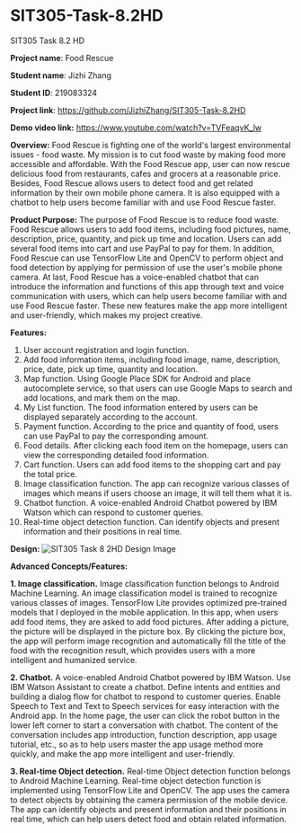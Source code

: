 # SIT305-Task-8.2HD

SIT305 Task 8.2 HD

**Project name**: Food Rescue

**Student name**: Jizhi Zhang

**Student ID**: 219083324

**Project link**: https://github.com/JizhiZhang/SIT305-Task-8.2HD

**Demo video link:** https://www.youtube.com/watch?v=TVFeaqvK_lw



**Overview:**
Food Rescue is fighting one of the world's largest environmental issues - food waste. My mission is to cut food waste by making food more accessible and affordable. With the Food Rescue app, user can now rescue delicious food from restaurants, cafes and grocers at a reasonable price. Besides, Food Rescue allows users to detect food and get related information by their own mobile phone camera. It is also equipped with a chatbot to help users become familiar with and use Food Rescue faster.


**Product Purpose:**
The purpose of Food Rescue is to reduce food waste. Food Rescue allows users to add food items, including food pictures, name, description, price, quantity, and pick up time and location. Users can add several food items into cart and use PayPal to pay for them. In addition, Food Rescue can use TensorFlow Lite and OpenCV to perform object and food detection by applying for permission of use the user's mobile phone camera. At last, Food Rescue has a voice-enabled chatbot that can introduce the information and functions of this app through text and voice communication with users, which can help users become familiar with and use Food Rescue faster. These new features make the app more intelligent and user-friendly, which makes my project creative.


**Features:**
1. User account registration and login function.
2. Add food information items, including food image, name, description, price, date, pick up time, quantity and location.
3. Map function. Using Google Place SDK for Android and place autocomplete service, so that users can use Google Maps to search and add locations, and mark them on the map.
4. My List function. The food information entered by users can be displayed separately according to the account.
5. Payment function. According to the price and quantity of food, users can use PayPal to pay the corresponding amount.
6. Food details. After clicking each food item on the homepage, users can view the corresponding detailed food information.
7. Cart function. Users can add food items to the shopping cart and pay the total price.
8. Image classification function. The app can recognize various classes of images which means if users choose an image, it will tell them what it is.
9. Chatbot function. A voice-enabled Android Chatbot powered by IBM Watson which can respond to customer queries.
10. Real-time object detection function. Can identify objects and present information and their positions in real time.


**Design:**
 ![SIT305 Task 8 2HD Design Image](https://user-images.githubusercontent.com/69889275/121335597-51626600-c94d-11eb-8415-de309f13f65a.png)




**Advanced Concepts/Features:**

**1. Image classification.** 
Image classification function belongs to Android Machine Learning. An image classification model is trained to recognize various classes of images. TensorFlow Lite provides optimized pre-trained models that I deployed in the mobile application. In this app, when users add food items, they are asked to add food pictures. After adding a picture, the picture will be displayed in the picture box. By clicking the picture box, the app will perform image recognition and automatically fill the title of the food with the recognition result, which provides users with a more intelligent and humanized service.

**2. Chatbot.**
A voice-enabled Android Chatbot powered by IBM Watson. Use IBM Watson Assistant to create a chatbot. Define intents and entities and building a dialog flow for chatbot to respond to customer queries. Enable Speech to Text and Text to Speech services for easy interaction with the Android app. In the home page, the user can click the robot button in the lower left corner to start a conversation with chatbot. The content of the conversation includes app introduction, function description, app usage tutorial, etc., so as to help users master the app usage method more quickly, and make the app more intelligent and user-friendly.

**3. Real-time Object detection.** 
Real-time Object detection function belongs to Android Machine Learning. Real-time object detection function is implemented using TensorFlow Lite and OpenCV. The app uses the camera to detect objects by obtaining the camera permission of the mobile device. The app can identify objects and present information and their positions in real time, which can help users detect food and obtain related information.
